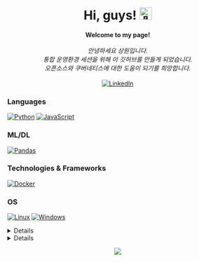 <h1 align="center">Hi, guys! <img src="https://github.com/wervlad/wervlad/assets/24524555/766d336d-b87d-44ba-807c-c51de2bc6b4d" width="28px" alt="👋"></h1>

<p align="center">
    <b>Welcome to my page!</b><br><br>
    <i>
        안녕하세요 상원입니다.<br>
        통합 운영환경 세션을 위해 이 깃허브를 만들게 되었습니다.<br>
        오픈소스와 쿠버네티스에 대한 도움이 되기를 희망합니다.<br>
    </i><br>
    <a href="https://www.linkedin.com/in/sangwon-choi-542759176">
        <img src="https://img.shields.io/badge/LinkedIn-blue?style=flat-square&logo=linkedin" alt="LinkedIn">
    </a>
</p>

### Languages
[![Python](https://img.shields.io/badge/python-black?style=for-the-badge&logo=python)](https://github.com/sangwonchoi)
[![JavaScript](https://img.shields.io/badge/javascript-black?style=for-the-badge&logo=javascript)](https://github.com/sangwonchoi)

### ML/DL
[![Pandas](https://img.shields.io/badge/pandas-black?style=for-the-badge&logo=pandas)](https://github.com/sangwonchoi)

### Technologies & Frameworks
[![Docker](https://img.shields.io/badge/docker-black?style=for-the-badge&logo=docker)](https://hub.docker.com/u/sangwonchoi)

### OS
[![Linux](https://img.shields.io/badge/linux-black?style=for-the-badge&logo=Linux)](https://github.com/sangwonchoi)
[![Windows](https://img.shields.io/badge/Windows-black?style=for-the-badge&logo=Windows)](https://github.com/sangwonchoi)

<details>
<p align="center">
  <a href="https://github.com/sangwonchoi">
    <img src="http://github-profile-summary-cards.vercel.app/api/cards/profile-details?username=wervlad&theme=transparent" />
  </a>
  <a href="https://github.com/sangwonchoi">
    <img src="https://github-readme-streak-stats.herokuapp.com/?user=wervlad&hide_border=true&card_width=338&theme=transparent" />
  </a>
  <a href="https://github.com/sangwonchoi">
    <img src="http://github-profile-summary-cards.vercel.app/api/cards/stats?username=wervlad&theme=transparent" />
  </a>
  <a href="https://github.com/sangwonchoi">
    <img src="https://github-readme-stats.vercel.app/api/top-langs/?username=sangwonchoi&langs_count=10&exclude_repo=&hide=jupyter%20notebook,vim%20script,cmake,makefile,batchfile,emacs%20lisp,css,html&layout=default&card_width=699&hide_border=true&theme=transparent" />
  </a>
</p>
</details>

<details>
<p align="center">
  <a href="https://github.com/sangwonchoi">
    <img src="http://github-profile-summary-cards.vercel.app/api/cards/profile-details?username=sangwonchoi&theme=transparent" />
  </a>
  <a href="https://github.com/sangwonchoi">
    <img src="https://github-readme-streak-stats.herokuapp.com/?user=sangwonchoi&hide_border=true&card_width=338&theme=transparent" />
  </a>
  <a href="https://github.com/sangwonchoi">
    <img src="http://github-profile-summary-cards.vercel.app/api/cards/stats?username=sangwonchoi&theme=transparent" />
  </a>
  <a href="https://github.com/sangwonchoi">
    <img src="https://github-readme-stats.vercel.app/api/top-langs/?username=sangwonchoi&langs_count=10&exclude_repo=&hide=jupyter%20notebook,vim%20script,cmake,makefile,batchfile,emacs%20lisp,css,html&layout=default&card_width=699&hide_border=true&theme=transparent" />
  </a>
</p>
</details>

<p align="center">
  <a href="https://github.com/sangwonchoi">
    <img src="https://komarev.com/ghpvc/?username=sangwonchoi&color=blue&style=flat)" />
  </a>
</p>
<!--

- 🔭 I’m currently working on ...
- 🌱 I’m currently learning ...
- 👯 I’m looking to collaborate on ...
- 🤔 I’m looking for help with ...
- 💬 Ask me about ...
- 📫 How to reach me: ...
- 😄 Pronouns: ...
- ⚡ Fun fact: ...
-->
